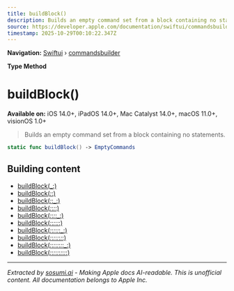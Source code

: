```yaml
---
title: buildBlock()
description: Builds an empty command set from a block containing no statements.
source: https://developer.apple.com/documentation/swiftui/commandsbuilder/buildblock()
timestamp: 2025-10-29T00:10:22.347Z
---
```


**Navigation:** [Swiftui](/documentation/swiftui) › [commandsbuilder](/documentation/swiftui/commandsbuilder)

**Type Method**

# buildBlock()

**Available on:** iOS 14.0+, iPadOS 14.0+, Mac Catalyst 14.0+, macOS 11.0+, visionOS 1.0+

> Builds an empty command set from a block containing no statements.

```swift
static func buildBlock() -> EmptyCommands
```

## Building content

- [buildBlock(_:)](/documentation/swiftui/commandsbuilder/buildblock(_:))
- [buildBlock(_:_:)](/documentation/swiftui/commandsbuilder/buildblock(_:_:))
- [buildBlock(_:_:_:)](/documentation/swiftui/commandsbuilder/buildblock(_:_:_:))
- [buildBlock(_:_:_:_:)](/documentation/swiftui/commandsbuilder/buildblock(_:_:_:_:))
- [buildBlock(_:_:_:_:_:)](/documentation/swiftui/commandsbuilder/buildblock(_:_:_:_:_:))
- [buildBlock(_:_:_:_:_:_:)](/documentation/swiftui/commandsbuilder/buildblock(_:_:_:_:_:_:))
- [buildBlock(_:_:_:_:_:_:_:)](/documentation/swiftui/commandsbuilder/buildblock(_:_:_:_:_:_:_:))
- [buildBlock(_:_:_:_:_:_:_:_:)](/documentation/swiftui/commandsbuilder/buildblock(_:_:_:_:_:_:_:_:))
- [buildBlock(_:_:_:_:_:_:_:_:_:)](/documentation/swiftui/commandsbuilder/buildblock(_:_:_:_:_:_:_:_:_:))
- [buildBlock(_:_:_:_:_:_:_:_:_:_:)](/documentation/swiftui/commandsbuilder/buildblock(_:_:_:_:_:_:_:_:_:_:))

---

*Extracted by [sosumi.ai](https://sosumi.ai) - Making Apple docs AI-readable.*
*This is unofficial content. All documentation belongs to Apple Inc.*
